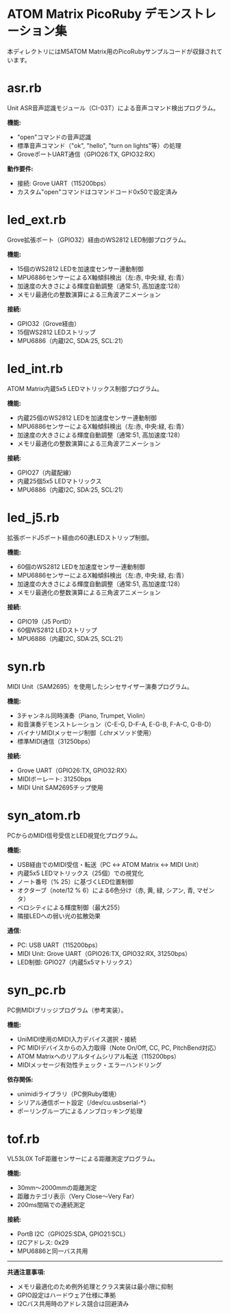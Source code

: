 # ATOM Matrix PicoRuby デモンストレーション集

本ディレクトリにはM5ATOM Matrix用のPicoRubyサンプルコードが収録されています。

# asr.rb

Unit ASR音声認識モジュール（CI-03T）による音声コマンド検出プログラム。

**機能:**
- "open"コマンドの音声認識
- 標準音声コマンド（"ok", "hello", "turn on lights"等）の処理
- GroveポートUART通信（GPIO26:TX, GPIO32:RX）

**動作要件:**
- 接続: Grove UART（115200bps）
- カスタム"open"コマンドはコマンドコード0x50で設定済み

# led_ext.rb

Grove拡張ポート（GPIO32）経由のWS2812 LED制御プログラム。

**機能:**
- 15個のWS2812 LEDを加速度センサー連動制御
- MPU6886センサーによるX軸傾斜検出（左:赤, 中央:緑, 右:青）
- 加速度の大きさによる輝度自動調整（通常:51, 高加速度:128）
- メモリ最適化の整数演算による三角波アニメーション

**接続:**
- GPIO32（Grove経由）
- 15個WS2812 LEDストリップ
- MPU6886（内蔵I2C, SDA:25, SCL:21）

# led_int.rb

ATOM Matrix内蔵5x5 LEDマトリックス制御プログラム。

**機能:**
- 内蔵25個のWS2812 LEDを加速度センサー連動制御
- MPU6886センサーによるX軸傾斜検出（左:赤, 中央:緑, 右:青）
- 加速度の大きさによる輝度自動調整（通常:51, 高加速度:128）
- メモリ最適化の整数演算による三角波アニメーション

**接続:**
- GPIO27（内蔵配線）
- 内蔵25個5x5 LEDマトリックス
- MPU6886（内蔵I2C, SDA:25, SCL:21）

# led_j5.rb

拡張ボードJ5ポート経由の60連LEDストリップ制御。

**機能:**
- 60個のWS2812 LEDを加速度センサー連動制御
- MPU6886センサーによるX軸傾斜検出（左:赤, 中央:緑, 右:青）
- 加速度の大きさによる輝度自動調整（通常:51, 高加速度:128）
- メモリ最適化の整数演算による三角波アニメーション

**接続:**
- GPIO19（J5 PortD）
- 60個WS2812 LEDストリップ
- MPU6886（内蔵I2C, SDA:25, SCL:21）

# syn.rb

MIDI Unit（SAM2695）を使用したシンセサイザー演奏プログラム。

**機能:**
- 3チャンネル同時演奏（Piano, Trumpet, Violin）
- 和音演奏デモンストレーション（C-E-G, D-F-A, E-G-B, F-A-C, G-B-D）
- バイナリMIDIメッセージ制御（.chrメソッド使用）
- 標準MIDI通信（31250bps）

**接続:**
- Grove UART（GPIO26:TX, GPIO32:RX）
- MIDIボーレート: 31250bps
- MIDI Unit SAM2695チップ使用

# syn_atom.rb

PCからのMIDI信号受信とLED視覚化プログラム。

**機能:**
- USB経由でのMIDI受信・転送（PC ↔ ATOM Matrix ↔ MIDI Unit）
- 内蔵5x5 LEDマトリックス（25個）での視覚化
- ノート番号（% 25）に基づくLED位置制御
- オクターブ（note/12 % 6）による6色分け（赤, 黄, 緑, シアン, 青, マゼンタ）
- ベロシティによる輝度制御（最大255）
- 隣接LEDへの弱い光の拡散効果

**通信:**
- PC: USB UART（115200bps）
- MIDI Unit: Grove UART（GPIO26:TX, GPIO32:RX, 31250bps）
- LED制御: GPIO27（内蔵5x5マトリックス）

# syn_pc.rb

PC側MIDIブリッジプログラム（参考実装）。

**機能:**
- UniMIDI使用のMIDI入力デバイス選択・接続
- PC MIDIデバイスからの入力取得（Note On/Off, CC, PC, PitchBend対応）
- ATOM Matrixへのリアルタイムシリアル転送（115200bps）
- MIDIメッセージ有効性チェック・エラーハンドリング

**依存関係:**
- unimidiライブラリ（PC側Ruby環境）
- シリアル通信ポート設定（/dev/cu.usbserial-*）
- ポーリングループによるノンブロッキング処理

# tof.rb

VL53L0X ToF距離センサーによる距離測定プログラム。

**機能:**
- 30mm～2000mmの距離測定
- 距離カテゴリ表示（Very Close～Very Far）
- 200ms間隔での連続測定

**接続:**
- PortB I2C（GPIO25:SDA, GPIO21:SCL）
- I2Cアドレス: 0x29
- MPU6886と同一バス共用

---

**共通注意事項:**
- メモリ最適化のため例外処理とクラス実装は最小限に抑制
- GPIO設定はハードウェア仕様に準拠
- I2Cバス共用時のアドレス競合は回避済み